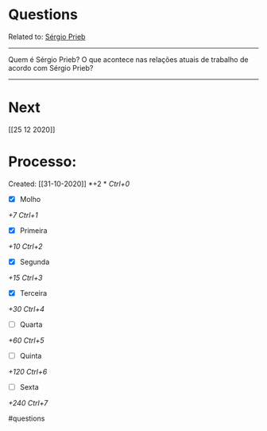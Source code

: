 # Questions
Related to: [Sérgio Prieb](S%C3%A9rgio%20Prieb.md)

---

Quem é Sérgio Prieb?
O que acontece nas relações atuais de trabalho de acordo com Sérgio Prieb?

---
# Next
[[25 12 2020]]
# Processo:
Created: [[31-10-2020]]
*+2 *  *Ctrl+0*
- [x] Molho  

*+7*  *Ctrl+1*

- [x] Primeira 

*+10*  *Ctrl+2*

- [x] Segunda

*+15*  *Ctrl+3*

- [x] Terceira 

*+30*  *Ctrl+4*

- [ ] Quarta 

*+60*  *Ctrl+5*

- [ ] Quinta 

*+120*  *Ctrl+6*

- [ ] Sexta 

*+240*  *Ctrl+7*


#questions